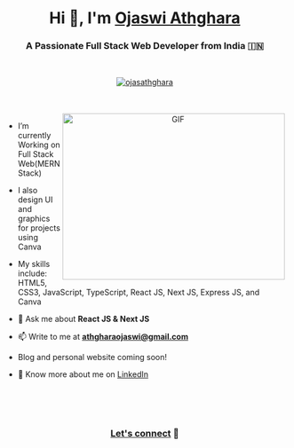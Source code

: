 <h1 align="center">Hi 👋, I'm <a href="https://https://lnk.at/ojasathghara" target="blank">
Ojaswi Athghara</a></h1>
<h3 align="center">A Passionate Full Stack Web Developer from India &#127470;&#127475</h3>
<br/>

<p align="center"> <a href="https://twitter.com/ojasathghara" target="blank"><img src="https://img.shields.io/twitter/follow/ojasathghara?logo=twitter&style=for-the-badge" alt="ojasathghara" /></a> </p>
<br/>
<br/>

<a target="_blank" align="center">
  <img align="right" top="500" height="300" width="400" alt="GIF" src="https://media.giphy.com/media/SWoSkN6DxTszqIKEqv/giphy.gif">
</a>

- I’m currently Working on Full Stack Web(MERN Stack)

- I also design UI and graphics for projects using Canva

- My skills include: HTML5, CSS3, JavaScript, TypeScript, React JS, Next JS, Express JS, and Canva

- 💬 Ask me about **React JS & Next JS**

- 📫 Write to me at **athgharaojaswi@gmail.com**

- Blog and personal website coming soon!

- 📄 Know more about me on <a href="https://linkedin.com/ojasathghara" target="blank">LinkedIn</a>
<br/>
<br/>
<br/>
<h3 align="center" ><a href="https://lnk.at/ojasathghara" target="blank">Let's connect</a> 🤝</h3>